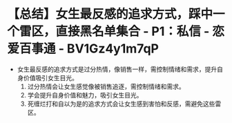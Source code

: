 # 【总结】女生最反感的追求方式，踩中一个雷区，直接黑名单集合 - P1：私信 - 恋爱百事通 - BV1Gz4y1m7qP

-   女生最反感的追求方式是过分热情，像销售一样，需控制情绪和需求，提升自身价值吸引女生目光。
    1.  过分热情会让女生感觉像被销售追逐，需控制情绪和需求。
    2.  学会提升自身价值和魅力，吸引女生目光。
    3.  死缠烂打和自以为是的追求方式会让女生感到害怕和反感，需避免这些雷区。